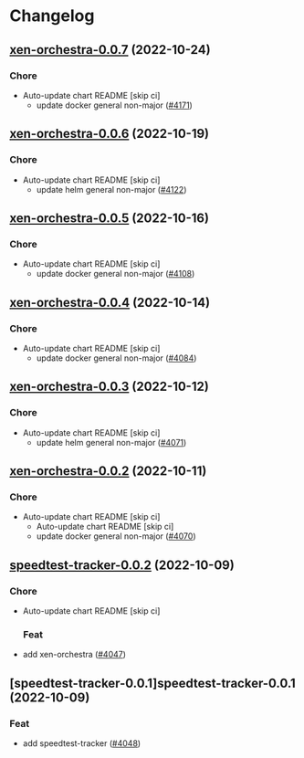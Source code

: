 # Changelog



## [xen-orchestra-0.0.7](https://github.com/truecharts/charts/compare/xen-orchestra-0.0.6...xen-orchestra-0.0.7) (2022-10-24)

### Chore

- Auto-update chart README [skip ci]
  - update docker general non-major ([#4171](https://github.com/truecharts/charts/issues/4171))




## [xen-orchestra-0.0.6](https://github.com/truecharts/charts/compare/xen-orchestra-0.0.5...xen-orchestra-0.0.6) (2022-10-19)

### Chore

- Auto-update chart README [skip ci]
  - update helm general non-major ([#4122](https://github.com/truecharts/charts/issues/4122))




## [xen-orchestra-0.0.5](https://github.com/truecharts/charts/compare/xen-orchestra-0.0.4...xen-orchestra-0.0.5) (2022-10-16)

### Chore

- Auto-update chart README [skip ci]
  - update docker general non-major ([#4108](https://github.com/truecharts/charts/issues/4108))




## [xen-orchestra-0.0.4](https://github.com/truecharts/charts/compare/xen-orchestra-0.0.3...xen-orchestra-0.0.4) (2022-10-14)

### Chore

- Auto-update chart README [skip ci]
  - update docker general non-major ([#4084](https://github.com/truecharts/charts/issues/4084))




## [xen-orchestra-0.0.3](https://github.com/truecharts/charts/compare/xen-orchestra-0.0.2...xen-orchestra-0.0.3) (2022-10-12)

### Chore

- Auto-update chart README [skip ci]
  - update helm general non-major ([#4071](https://github.com/truecharts/charts/issues/4071))




## [xen-orchestra-0.0.2](https://github.com/truecharts/charts/compare/xen-orchestra-0.0.1...xen-orchestra-0.0.2) (2022-10-11)

### Chore

- Auto-update chart README [skip ci]
  - Auto-update chart README [skip ci]
  - update docker general non-major ([#4070](https://github.com/truecharts/charts/issues/4070))




## [speedtest-tracker-0.0.2](https://github.com/truecharts/charts/compare/speedtest-tracker-0.0.1...speedtest-tracker-0.0.2) (2022-10-09)

### Chore

- Auto-update chart README [skip ci]

  ### Feat

- add xen-orchestra ([#4047](https://github.com/truecharts/charts/issues/4047))




## [speedtest-tracker-0.0.1]speedtest-tracker-0.0.1 (2022-10-09)

### Feat

- add speedtest-tracker ([#4048](https://github.com/truecharts/charts/issues/4048))
